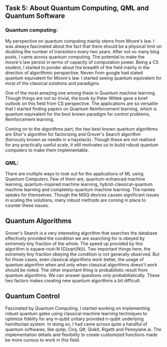 ## Task 5: About Quantum Computing, QML and Quantum Software

### Quantum computing:

My perspective on quantum computing mainly stems from Moore's law. I was always fascinated about the fact that there should be a physical limit on doubling the number of transistors every two years. After not so many blog posts, I came across quantum computing. The potential to make the moore's law persist in terms of capacity of computation power. Being a CS student, I started to ponder about the breadth of the field mainly in the direction of algorithmic perspective. Neven from google had stated quantum equivalent for Moore's law. I started seeing quantum equivalent for most of the classical solutions and paradigms.

One of the most amazing one among these is Quantum machine learning. Though things are not so trivial, the book by Peter Wittek gave a brief outlook on this field from CS perspective. The applications are so versatile that I started finding papers on Quantum Reinforcement learning, which is quantum equivalent for the best known paradigm for control problems, Reinforcement learning.

Coming on to the algorithms part, the two best known quantum algorithms are Shor's algorithm for factorizing and Grover's Search algorithm (famously known as needle in a haystack). Though these are not realized for any practically useful scale, it still motivates us to build robust quantum computers to make them implementable. 

### QML:
There are multiple ways to look out for the applications of ML using Quantum Computers. Few of them are, quantum-enhanced machine learning, quantum-inspired machine learning, hybrid-classical-quantum machine learning and completely-quantum machine learning. The names speaks for themselves. Though the NISQ devices causes significant issues in scaling the solutions, many robust methods are coming in place to counter these issues. 

## Quantum Algorithms

Grover's Search is a very interesting algorithm that searches the database effectively provided the condition we are searching for is obeyed by extremely tiny fraction of the whole. The speed up provided by this algorithm is square-root-N (O(sqrt(N))). Two important things here, the extremely tiny fraction obeying the condition is not generally observed. But for those cases, even classical algorithms work better, the usage of quantum algorithm when and only when classical algorithms doesn't work should be noted. The other important thing is probabilistic result from quantum algorithms. We can answer questions only probabilistically. These two factors makes creating new quantum algorithms a bit difficult.

## Quantum Control

Fascinated by Quantum Computing, I started working on implementing robust quantum gates using classical machine learning techniques to optimize fidelity for any n-qubit unitary provided n-qubit underlying hamiltonian system. In doing so, I had came across quite a handful of quantum softwares, like qutip, Cirq, Q#, Qiskit, Rigetti and Pennylane.ai. The implementation details and flexibility to create customized functions made be more curious to work in this field.

